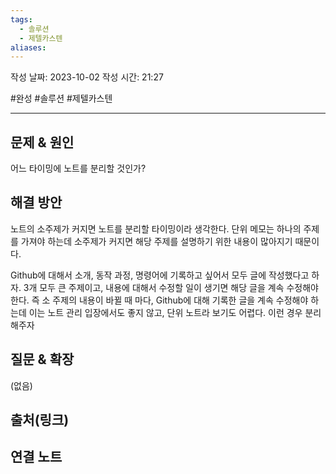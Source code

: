 ```yaml
---
tags:
  - 솔루션
  - 제텔카스텐
aliases:
---
```

작성 날짜: 2023-10-02
작성 시간: 21:27

#완성 #솔루션 #제텔카스텐

----

## 문제 & 원인

어느 타이밍에 노트를 분리할 것인가? 

## 해결 방안

노트의 소주제가 커지면 노트를 분리할 타이밍이라 생각한다. 단위 메모는 하나의 주제를 가져야 하는데 소주제가 커지면 해당 주제를 설명하기 위한 내용이 많아지기 때문이다. 

Github에 대해서 소개, 동작 과정, 명령어에 기록하고 싶어서 모두 글에 작성했다고 하자. 3개 모두 큰 주제이고, 내용에 대해서 수정할 일이 생기면 해당 글을 계속 수정해야 한다. 즉 소 주제의 내용이 바뀔 때 마다, Github에 대해 기록한 글을 계속 수정해야 하는데 이는 노트 관리 입장에서도 좋지 않고, 단위 노트라 보기도 어렵다. 이런 경우 분리해주자

## 질문 & 확장

(없음)

## 출처(링크)


## 연결 노트
